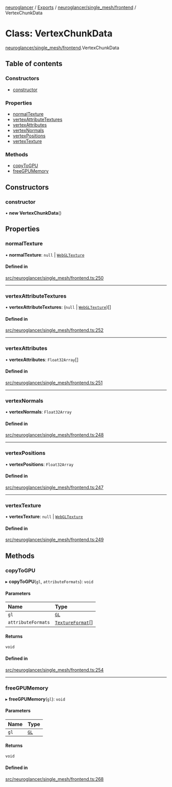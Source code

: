[neuroglancer](../README.md) / [Exports](../modules.md) / [neuroglancer/single\_mesh/frontend](../modules/neuroglancer_single_mesh_frontend.md) / VertexChunkData

# Class: VertexChunkData

[neuroglancer/single_mesh/frontend](../modules/neuroglancer_single_mesh_frontend.md).VertexChunkData

## Table of contents

### Constructors

- [constructor](neuroglancer_single_mesh_frontend.VertexChunkData.md#constructor)

### Properties

- [normalTexture](neuroglancer_single_mesh_frontend.VertexChunkData.md#normaltexture)
- [vertexAttributeTextures](neuroglancer_single_mesh_frontend.VertexChunkData.md#vertexattributetextures)
- [vertexAttributes](neuroglancer_single_mesh_frontend.VertexChunkData.md#vertexattributes)
- [vertexNormals](neuroglancer_single_mesh_frontend.VertexChunkData.md#vertexnormals)
- [vertexPositions](neuroglancer_single_mesh_frontend.VertexChunkData.md#vertexpositions)
- [vertexTexture](neuroglancer_single_mesh_frontend.VertexChunkData.md#vertextexture)

### Methods

- [copyToGPU](neuroglancer_single_mesh_frontend.VertexChunkData.md#copytogpu)
- [freeGPUMemory](neuroglancer_single_mesh_frontend.VertexChunkData.md#freegpumemory)

## Constructors

### constructor

• **new VertexChunkData**()

## Properties

### normalTexture

• **normalTexture**: ``null`` \| [`WebGLTexture`](../modules/main_module._internal_.md#webgltexture)

#### Defined in

[src/neuroglancer/single_mesh/frontend.ts:250](https://github.com/ActiveBrainAtlas2/neuroglancer/blob/034b457d/src/neuroglancer/single_mesh/frontend.ts#L250)

___

### vertexAttributeTextures

• **vertexAttributeTextures**: (``null`` \| [`WebGLTexture`](../modules/main_module._internal_.md#webgltexture))[]

#### Defined in

[src/neuroglancer/single_mesh/frontend.ts:252](https://github.com/ActiveBrainAtlas2/neuroglancer/blob/034b457d/src/neuroglancer/single_mesh/frontend.ts#L252)

___

### vertexAttributes

• **vertexAttributes**: `Float32Array`[]

#### Defined in

[src/neuroglancer/single_mesh/frontend.ts:251](https://github.com/ActiveBrainAtlas2/neuroglancer/blob/034b457d/src/neuroglancer/single_mesh/frontend.ts#L251)

___

### vertexNormals

• **vertexNormals**: `Float32Array`

#### Defined in

[src/neuroglancer/single_mesh/frontend.ts:248](https://github.com/ActiveBrainAtlas2/neuroglancer/blob/034b457d/src/neuroglancer/single_mesh/frontend.ts#L248)

___

### vertexPositions

• **vertexPositions**: `Float32Array`

#### Defined in

[src/neuroglancer/single_mesh/frontend.ts:247](https://github.com/ActiveBrainAtlas2/neuroglancer/blob/034b457d/src/neuroglancer/single_mesh/frontend.ts#L247)

___

### vertexTexture

• **vertexTexture**: ``null`` \| [`WebGLTexture`](../modules/main_module._internal_.md#webgltexture)

#### Defined in

[src/neuroglancer/single_mesh/frontend.ts:249](https://github.com/ActiveBrainAtlas2/neuroglancer/blob/034b457d/src/neuroglancer/single_mesh/frontend.ts#L249)

## Methods

### copyToGPU

▸ **copyToGPU**(`gl`, `attributeFormats`): `void`

#### Parameters

| Name | Type |
| :------ | :------ |
| `gl` | [`GL`](../interfaces/neuroglancer_webgl_context.GL.md) |
| `attributeFormats` | [`TextureFormat`](neuroglancer_webgl_texture_access.TextureFormat.md)[] |

#### Returns

`void`

#### Defined in

[src/neuroglancer/single_mesh/frontend.ts:254](https://github.com/ActiveBrainAtlas2/neuroglancer/blob/034b457d/src/neuroglancer/single_mesh/frontend.ts#L254)

___

### freeGPUMemory

▸ **freeGPUMemory**(`gl`): `void`

#### Parameters

| Name | Type |
| :------ | :------ |
| `gl` | [`GL`](../interfaces/neuroglancer_webgl_context.GL.md) |

#### Returns

`void`

#### Defined in

[src/neuroglancer/single_mesh/frontend.ts:268](https://github.com/ActiveBrainAtlas2/neuroglancer/blob/034b457d/src/neuroglancer/single_mesh/frontend.ts#L268)
